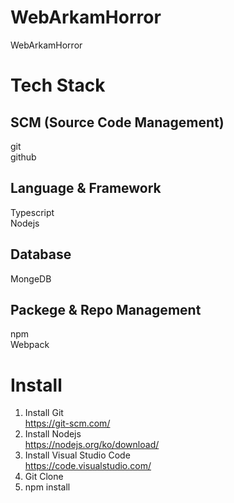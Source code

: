 # WebArkamHorror
WebArkamHorror

# Tech Stack
## SCM (Source Code Management)
git  
github  
## Language & Framework
Typescript  
Nodejs  
## Database
MongeDB  
## Packege & Repo Management
npm  
Webpack

# Install
1. Install Git  
https://git-scm.com/  
2. Install Nodejs  
https://nodejs.org/ko/download/  
3. Install Visual Studio Code  
https://code.visualstudio.com/  
4. Git Clone  
5. npm install  
